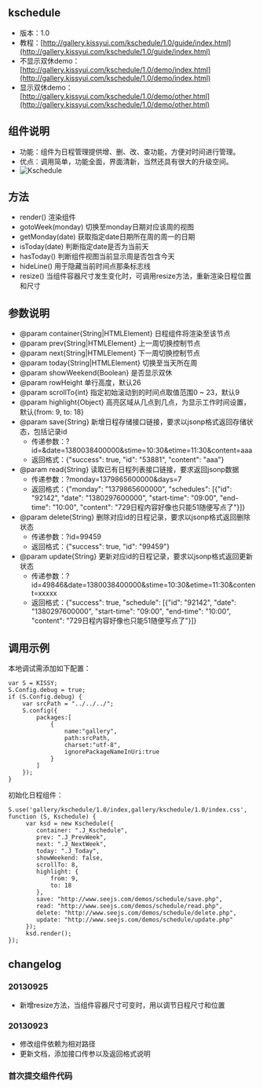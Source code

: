 ## kschedule

* 版本：1.0
* 教程：[http://gallery.kissyui.com/kschedule/1.0/guide/index.html](http://gallery.kissyui.com/kschedule/1.0/guide/index.html)
* 不显示双休demo：[http://gallery.kissyui.com/kschedule/1.0/demo/index.html](http://gallery.kissyui.com/kschedule/1.0/demo/index.html)
* 显示双休demo：[http://gallery.kissyui.com/kschedule/1.0/demo/other.html](http://gallery.kissyui.com/kschedule/1.0/demo/other.html)

## 组件说明

* 功能：组件为日程管理提供增、删、改、查功能，方便对时间进行管理。
* 优点：调用简单，功能全面，界面清新，当然还具有很大的升级空间。
* ![Kschedule](http://www.seejs.com/wp-content/uploads/2013/09/kschedule.png)

## 方法

* render() 渲染组件
* gotoWeek(monday) 切换至monday日期对应该周的视图
* getMonday(date) 获取指定date日期所在周的周一的日期
* isToday(date) 判断指定date是否为当前天
* hasToday() 判断组件视图当前显示周是否包含今天
* hideLine() 用于隐藏当前时间点那条标志线
* resize() 当组件容器尺寸发生变化时，可调用resize方法，重新渲染日程位置和尺寸

## 参数说明

* @param container{String|HTMLElement} 日程组件将渲染至该节点
* @param prev{String|HTMLElement} 上一周切换控制节点
* @param next{String|HTMLElement} 下一周切换控制节点
* @param today{String|HTMLElement} 切换至当天所在周
* @param showWeekend{Boolean} 是否显示双休
* @param rowHeight 单行高度，默认26
* @param scrollTo{int} 指定初始滚动到的时间点取值范围0 ~ 23，默认9
* @param highlight{Object} 高亮区域从几点到几点，为显示工作时间设置，默认{from: 9, to: 18}
* @param save{String} 新增日程存储接口链接，要求以jsonp格式返回存储状态，包括记录id
    - 传递参数：?id=&date=1380038400000&stime=10:30&etime=11:30&content=aaa
    - 返回格式：{"success": true, "id": "53881", "content": "aaa"}
* @param read{String} 读取已有日程列表接口链接，要求返回jsonp数据
    - 传递参数：?monday=1379865600000&days=7
    - 返回格式：{"monday": "1379865600000", "schedules": [{"id": "92142", "date": "1380297600000", "start-time": "09:00", "end-time": "10:00", "content": "729日程内容好像也只能51随便写点了"}]}
* @param delete{String} 删除对应id的日程记录，要求以jsonp格式返回删除状态
    - 传递参数：?id=99459
    - 返回格式：{"success": true, "id": "99459"}
* @param update{String} 更新对应id的日程记录，要求以jsonp格式返回更新状态
    - 传递参数：?id=49846&date=1380038400000&stime=10:30&etime=11:30&content=xxxxx
    - 返回格式：{"success": true, "schedule": [{"id": "92142", "date": "1380297600000", "start-time": "09:00", "end-time": "10:00", "content": "729日程内容好像也只能51随便写点了"}]}

## 调用示例

本地调试需添加如下配置：

```
var S = KISSY;
S.Config.debug = true;
if (S.Config.debug) {
    var srcPath = "../../../";
    S.config({
        packages:[
            {
                name:"gallery",
                path:srcPath,
                charset:"utf-8",
                ignorePackageNameInUri:true
            }
        ]
    });
}
```

初始化日程组件：

```
S.use('gallery/kschedule/1.0/index,gallery/kschedule/1.0/index.css', function (S, Kschedule) {
     var ksd = new Kschedule({
        container: ".J_Kschedule",
        prev: ".J_PrevWeek",
        next: ".J_NextWeek",
        today: ".J_Today",
        showWeekend: false,
        scrollTo: 8,
        highlight: {
            from: 9,
            to: 18
        },
        save: "http://www.seejs.com/demos/schedule/save.php",
        read: "http://www.seejs.com/demos/schedule/read.php",
        delete: "http://www.seejs.com/demos/schedule/delete.php",
        update: "http://www.seejs.com/demos/schedule/update.php"
     });
     ksd.render();
});
```

## changelog

### 20130925

* 新增resize方法，当组件容器尺寸可变时，用以调节日程尺寸和位置

### 20130923

* 修改组件依赖为相对路径
* 更新文档，添加接口传参以及返回格式说明

### 首次提交组件代码


